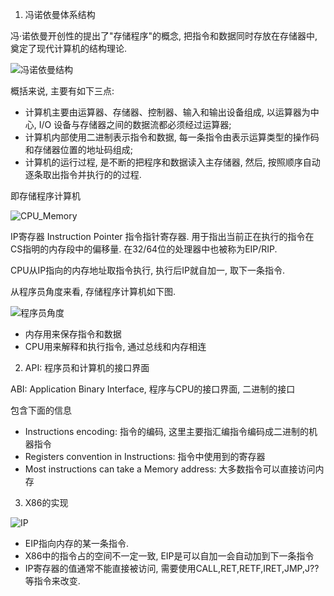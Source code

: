 1. 冯诺依曼体系结构

冯·诺依曼开创性的提出了"存储程序"的概念, 把指令和数据同时存放在存储器中, 奠定了现代计算机的结构理论. 

![冯诺依曼结构](images/9.png)

概括来说, 主要有如下三点: 

- 计算机主要由运算器、存储器、控制器、输入和输出设备组成, 以运算器为中心, I/O 设备与存储器之间的数据流都必须经过运算器; 
- 计算机内部使用二进制表示指令和数据, 每一条指令由表示运算类型的操作码和存储器位置的地址码组成; 
- 计算机的运行过程, 是不断的把程序和数据读入主存储器, 然后, 按照顺序自动逐条取出指令并执行的的过程. 

即存储程序计算机

![CPU_Memory](images/1.png)

IP寄存器 Instruction Pointer 指令指针寄存器. 用于指出当前正在执行的指令在CS指明的内存段中的偏移量. 在32/64位的处理器中也被称为EIP/RIP. 

CPU从IP指向的内存地址取指令执行, 执行后IP就自加一, 取下一条指令. 

从程序员角度来看, 存储程序计算机如下图. 

![程序员角度](images/2.png)

- 内存用来保存指令和数据
- CPU用来解释和执行指令, 通过总线和内存相连

2. API: 程序员和计算机的接口界面

ABI: Application Binary Interface, 程序与CPU的接口界面, 二进制的接口

包含下面的信息

-  Instructions encoding: 指令的编码, 这里主要指汇编指令编码成二进制的机器指令
- Registers convention in Instructions: 指令中使用到的寄存器
- Most instructions can take a Memory
address: 大多数指令可以直接访问内存

3. X86的实现

![IP](images/3.png)

- EIP指向内存的某一条指令. 
- X86中的指令占的空间不一定一致, EIP是可以自加一会自动加到下一条指令
- IP寄存器的值通常不能直接被访问, 需要使用CALL,RET,RETF,IRET,JMP,J?? 等指令来改变. 